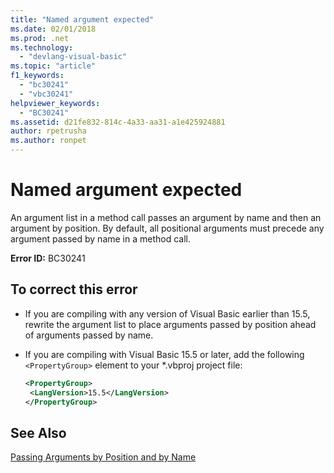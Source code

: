 ```yaml
---
title: "Named argument expected"
ms.date: 02/01/2018
ms.prod: .net
ms.technology: 
  - "devlang-visual-basic"
ms.topic: "article"
f1_keywords: 
  - "bc30241"
  - "vbc30241"
helpviewer_keywords: 
  - "BC30241"
ms.assetid: d21fe832-814c-4a33-aa31-a1e425924881
author: rpetrusha
ms.author: ronpet
---
```

# Named argument expected

An argument list in a method call passes an argument by name and then an argument by position. By default, all positional arguments must precede any argument passed by name in a method call.  
  
 **Error ID:** BC30241  
  
## To correct this error  
  
-   If you are compiling with any version of Visual Basic earlier than 15.5, rewrite the argument list to place arguments passed by position ahead of arguments passed by name.  

- If you are compiling with Visual Basic 15.5 or later, add the following `<PropertyGroup>` element to your \*.vbproj project file:
 
   ```xml
   <PropertyGroup>
    <LangVersion>15.5</LangVersion>
   </PropertyGroup>
   ```  
  
## See Also  
 [Passing Arguments by Position and by Name](../../visual-basic/programming-guide/language-features/procedures/passing-arguments-by-position-and-by-name.md)
